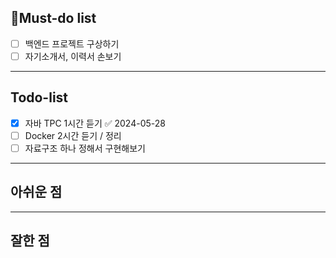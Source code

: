 ## 🔴Must-do list
- [ ] 백엔드 프로젝트 구상하기
- [ ] 자기소개서, 이력서 손보기
---
## Todo-list
- [x] 자바 TPC 1시간 듣기 ✅ 2024-05-28
- [ ] Docker 2시간 듣기 / 정리
- [ ] 자료구조 하나 정해서 구현해보기
---
## 아쉬운 점


---
## 잘한 점
